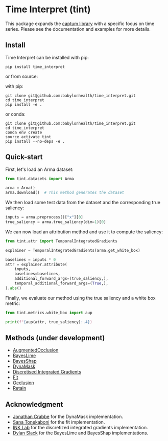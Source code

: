 # Time Interpret (tint)

This package expands the [captum library](https://captum.ai) with a specific 
focus on time series. Please see the documentation and examples for more details.

## Install

Time Interpret can be installed with pip:

```shell script
pip install time_interpret
```

or from source:

with pip:

```shell script
git clone git@github.com:babylonhealth/time_interpret.git
cd time_interpret
pip install -e .
```

or conda:

```shell script
git clone git@github.com:babylonhealth/time_interpret.git
cd time_interpret
conda env create
source activate tint
pip install --no-deps -e .
```


## Quick-start

First, let's load an Arma dataset:

```python
from tint.datasets import Arma

arma = Arma()
arma.download()  # This method generates the dataset
```

We then load some test data from the dataset and the
corresponding true saliency:

```python
inputs = arma.preprocess()["x"][0]
true_saliency = arma.true_saliency(dim=1)[0]
```

We can now load an attribution method and use it to compute the saliency:

```python
from tint.attr import TemporalIntegratedGradients

explainer = TemporalIntegratedGradients(arma.get_white_box)

baselines = inputs * 0
attr = explainer.attribute(
    inputs,
    baselines=baselines,
    additional_forward_args=(true_saliency,),
    temporal_additional_forward_args=(True,),
).abs()
```

Finally, we evaluate our method using the true saliency and a white box metric:

```python
from tint.metrics.white_box import aup

print(f"{aup(attr, true_saliency):.4})
```

## Methods (under development)

- [AugmentedOcclusion](https://arxiv.org/abs/2003.02821)
- [BayesLime](https://arxiv.org/pdf/2008.05030)
- [BayesShap](https://arxiv.org/pdf/2008.05030)
- [DynaMask](https://arxiv.org/pdf/2106.05303)
- [Discretised Integrated Gradients](https://arxiv.org/abs/2108.13654)
- [Fit](https://arxiv.org/abs/2003.02821)
- [Occlusion](https://arxiv.org/abs/1311.2901)
- [Retain](https://arxiv.org/pdf/1608.05745)


## Acknowledgment
- [Jonathan Crabbe](https://github.com/JonathanCrabbe/Dynamask) for the DynaMask implementation.
- [Sana Tonekaboni](https://github.com/sanatonek/time_series_explainability/tree/master/TSX) for the fit implementation.
- [INK Lab](https://github.com/INK-USC/DIG) for the discretized integrated gradients implementation.
- [Dylan Slack](https://github.com/dylan-slack/Modeling-Uncertainty-Local-Explainability) for the BayesLime and BayesShap implementations.
